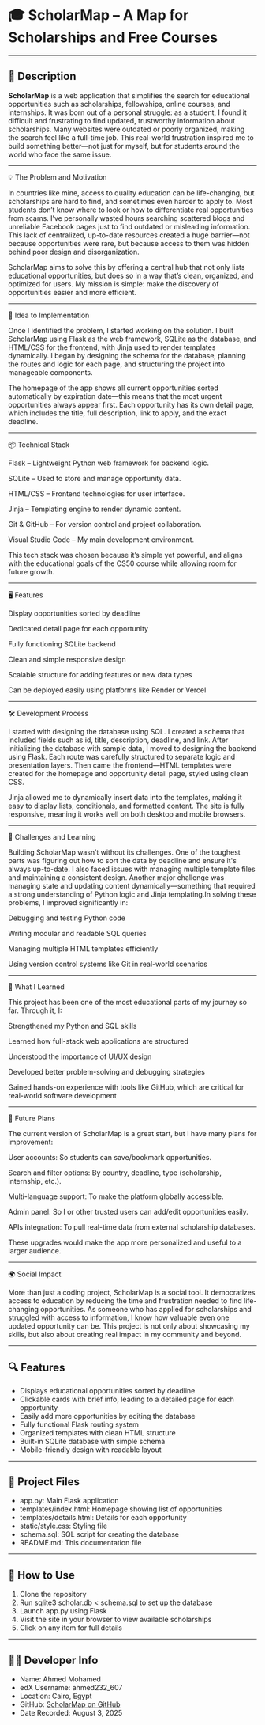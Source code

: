 # 🎓 ScholarMap – A Map for Scholarships and Free Courses

---

## 📝 Description

**ScholarMap** is a web application that simplifies the search for educational opportunities such as scholarships, fellowships, online courses, and internships. It was born out of a personal struggle: as a student, I found it difficult and frustrating to find updated, trustworthy information about scholarships. Many websites were outdated or poorly organized, making the search feel like a full-time job. This real-world frustration inspired me to build something better—not just for myself, but for students around the world who face the same issue.


---

💡 The Problem and Motivation

In countries like mine, access to quality education can be life-changing, but scholarships are hard to find, and sometimes even harder to apply to. Most students don’t know where to look or how to differentiate real opportunities from scams. I’ve personally wasted hours searching scattered blogs and unreliable Facebook pages just to find outdated or misleading information. This lack of centralized, up-to-date resources created a huge barrier—not because opportunities were rare, but because access to them was hidden behind poor design and disorganization.

ScholarMap aims to solve this by offering a central hub that not only lists educational opportunities, but does so in a way that’s clean, organized, and optimized for users. My mission is simple: make the discovery of opportunities easier and more efficient.


---

🧠 Idea to Implementation

Once I identified the problem, I started working on the solution. I built ScholarMap using Flask as the web framework, SQLite as the database, and HTML/CSS for the frontend, with Jinja used to render templates dynamically. I began by designing the schema for the database, planning the routes and logic for each page, and structuring the project into manageable components.

The homepage of the app shows all current opportunities sorted automatically by expiration date—this means that the most urgent opportunities always appear first. Each opportunity has its own detail page, which includes the title, full description, link to apply, and the exact deadline.


---

📦 Technical Stack

Flask – Lightweight Python web framework for backend logic.

SQLite – Used to store and manage opportunity data.

HTML/CSS – Frontend technologies for user interface.

Jinja – Templating engine to render dynamic content.

Git & GitHub – For version control and project collaboration.

Visual Studio Code – My main development environment.


This tech stack was chosen because it’s simple yet powerful, and aligns with the educational goals of the CS50 course while allowing room for future growth.


---

🖥️ Features

Display opportunities sorted by deadline

Dedicated detail page for each opportunity

Fully functioning SQLite backend

Clean and simple responsive design

Scalable structure for adding features or new data types

Can be deployed easily using platforms like Render or Vercel



---

🛠️ Development Process

I started with designing the database using SQL. I created a schema that included fields such as id, title, description, deadline, and link. After initializing the database with sample data, I moved to designing the backend using Flask. Each route was carefully structured to separate logic and presentation layers. Then came the frontend—HTML templates were created for the homepage and opportunity detail page, styled using clean CSS.

Jinja allowed me to dynamically insert data into the templates, making it easy to display lists, conditionals, and formatted content. The site is fully responsive, meaning it works well on both desktop and mobile browsers.


---

🔄 Challenges and Learning

Building ScholarMap wasn’t without its challenges. One of the toughest parts was figuring out how to sort the data by deadline and ensure it's always up-to-date. I also faced issues with managing multiple template files and maintaining a consistent design. Another major challenge was managing state and updating content dynamically—something that required a strong understanding of Python logic and Jinja templating.In solving these problems, I improved significantly in:

Debugging and testing Python code

Writing modular and readable SQL queries

Managing multiple HTML templates efficiently

Using version control systems like Git in real-world scenarios



---

🧠 What I Learned

This project has been one of the most educational parts of my journey so far. Through it, I:

Strengthened my Python and SQL skills

Learned how full-stack web applications are structured

Understood the importance of UI/UX design

Developed better problem-solving and debugging strategies

Gained hands-on experience with tools like GitHub, which are critical for real-world software development



---

🔮 Future Plans

The current version of ScholarMap is a great start, but I have many plans for improvement:

User accounts: So students can save/bookmark opportunities.

Search and filter options: By country, deadline, type (scholarship, internship, etc.).

Multi-language support: To make the platform globally accessible.

Admin panel: So I or other trusted users can add/edit opportunities easily.

APIs integration: To pull real-time data from external scholarship databases.


These upgrades would make the app more personalized and useful to a larger audience.


---

🌍 Social Impact

More than just a coding project, ScholarMap is a social tool. It democratizes access to education by reducing the time and frustration needed to find life-changing opportunities. As someone who has applied for scholarships and struggled with access to information, I know how valuable even one updated opportunity can be. This project is not only about showcasing my skills, but also about creating real impact in my community and beyond.


---
## 🔍 Features

- Displays educational opportunities sorted by deadline
- Clickable cards with brief info, leading to a detailed page for each opportunity
- Easily add more opportunities by editing the database
- Fully functional Flask routing system
- Organized templates with clean HTML structure
- Built-in SQLite database with simple schema
- Mobile-friendly design with readable layout

---

## 📁 Project Files

- app.py: Main Flask application
- templates/index.html: Homepage showing list of opportunities
- templates/details.html: Details for each opportunity
- static/style.css: Styling file
- schema.sql: SQL script for creating the database
- README.md: This documentation file

---

## 🚀 How to Use

1. Clone the repository
2. Run sqlite3 scholar.db < schema.sql to set up the database
3. Launch app.py using Flask
4. Visit the site in your browser to view available scholarships
5. Click on any item for full details

---

## 👨‍💻 Developer Info

- Name: Ahmed Mohamed
- edX Username: ahmed232_607
- Location: Cairo, Egypt
- GitHub: [ScholarMap on GitHub](https://github.com/ahmedro8686/ScholarMap)
- Date Recorded: August 3, 2025




